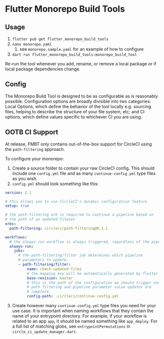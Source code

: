 # Flutter Monorepo Build Tools

## Usage

1. `flutter pub get flutter_monorepo_build_tools`
2. `nano monorepo.yaml`
   1. see `monorepo.sample.yaml` for an example of how to configure
3. `dart run flutter_monorepo_build_tools:monorepo_build_tool`

Re-run the tool whenever you add, rename, or remove a local package or if local package dependencies change.

## Config
The Monorepo Build Tool is designed to be as configurable as is reasonably possible. Configuration options
are broadly divisible into two categories: Local Options, which define the behavior of the tool locally
e.g. sourcing files, helping to describe the structure of your file system, etc; and CI options,
which define values specific to whichever CI you are using.


## OOTB CI Support
At release, FMBT only contains out-of-the-box support for CircleCI using the `path-filtering` approach.

To configure your monorepo:

1. Create a source folder to contain your raw CircleCI config. This should include one `config.yml` file and as many `continue-config.yml` type files as you wish.
2. `config.yml` should look something like this: 
```yaml
version: 2.1

# this allows you to use CircleCI's dynamic configuration feature
setup: true

# the path-filtering orb is required to continue a pipeline based on
# the path of an updated fileset
orbs:
  path-filtering: circleci/path-filtering@0.1.1

workflows:
  # the always-run workflow is always triggered, regardless of the pipeline parameters.
  always-run:
    jobs:
      # the path-filtering/filter job determines which pipeline
      # parameters to update.
      - path-filtering/filter:
          name: check-updated-files
          # the mapping key will be automatically generated by flutter_monorepo_build_tools
          base-revision: master
          # this is the path of the configuration we should trigger once
          # path filtering and pipeline parameter value updates are
          # complete.
          config-path: .circleci/continue-config.yml
```
3. Create however many `continue-config.yml` type files you need for your use case. It is important
when naming workflows that they contain the name of your entrypoint directory. For example, if your workflow 
is related to an app `app`, it should be named something like `app_deploy`. For a full list of matching
globs, see `entrypointPermutations` in `circle_ci_update_manager.dart`.